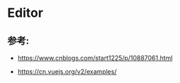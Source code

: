 # Editor

## 参考:

- https://www.cnblogs.com/start1225/p/10887061.html

- https://cn.vuejs.org/v2/examples/
